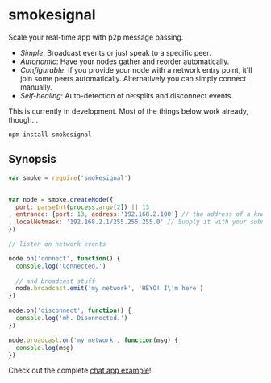 # smokesignal

Scale your real-time app with p2p message passing.

* *Simple*: Broadcast events or just speak to a specific peer.
* *Autonomic*: Have your nodes gather and reorder automatically.
* *Configurable*: If you provide your node with a network entry point, it'll join some peers automatically. Alternatively you can simply connect manually.
* *Self-healing*: Auto-detection of netsplits and disconnect events.

This is currently in development. Most of the things below work already, though...

```
npm install smokesignal
```

## Synopsis

```js
var smoke = require('smokesignal')


var node = smoke.createNode({
  port: parseInt(process.argv[2]) || 13
, entrance: {port: 13, address:'192.168.2.100'} // the address of a known node
, localNetmask: '192.168.2.1/255.255.255.0' // Supply it with your subnet mask and it'll figure out your IP
})

// listen on network events

node.on('connect', function() {
  console.log('Connected.')
  
  // and broadcast stuff
  node.broadcast.emit('my network', 'HEYO! I\'m here')
})

node.on('disconnect', function() {
  console.log('mh. Disonnected.')
})

node.broadcast.on('my network', function(msg) {
  console.log(msg)
})
```

Check out the complete [chat app example](https://github.com/marcelklehr/smokesignal/tree/develop/example/ChatApp)!